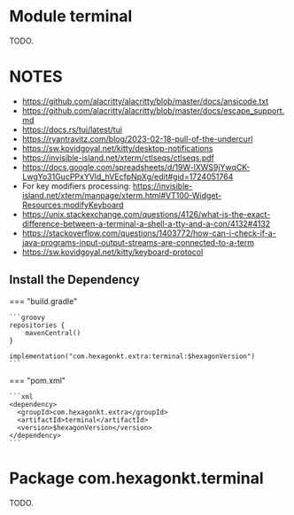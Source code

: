 
# Module terminal
TODO.

# NOTES
* https://github.com/alacritty/alacritty/blob/master/docs/ansicode.txt
* https://github.com/alacritty/alacritty/blob/master/docs/escape_support.md
* https://docs.rs/tui/latest/tui
* https://ryantravitz.com/blog/2023-02-18-pull-of-the-undercurl
* https://sw.kovidgoyal.net/kitty/desktop-notifications
* https://invisible-island.net/xterm/ctlseqs/ctlseqs.pdf
* https://docs.google.com/spreadsheets/d/19W-lXWS9jYwqCK-LwgYo31GucPPxYVld_hVEcfpNpXg/edit#gid=1724051764
* For key modifiers processing:
  https://invisible-island.net/xterm/manpage/xterm.html#VT100-Widget-Resources:modifyKeyboard
* https://unix.stackexchange.com/questions/4126/what-is-the-exact-difference-between-a-terminal-a-shell-a-tty-and-a-con/4132#4132
* https://stackoverflow.com/questions/1403772/how-can-i-check-if-a-java-programs-input-output-streams-are-connected-to-a-term
* https://sw.kovidgoyal.net/kitty/keyboard-protocol

## Install the Dependency

=== "build.gradle"

    ```groovy
    repositories {
        mavenCentral()
    }

    implementation("com.hexagonkt.extra:terminal:$hexagonVersion")
    ```

=== "pom.xml"

    ```xml
    <dependency>
      <groupId>com.hexagonkt.extra</groupId>
      <artifactId>terminal</artifactId>
      <version>$hexagonVersion</version>
    </dependency>
    ```

# Package com.hexagonkt.terminal
TODO.

